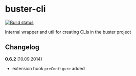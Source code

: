 # buster-cli

[![Build status](https://secure.travis-ci.org/busterjs/buster-cli.png?branch=master)](http://travis-ci.org/busterjs/buster-cli)

Internal wrapper and util for creating CLIs in the buster project


## Changelog

**0.6.2** (10.09.2014)

* extension hook `preConfigure` added

